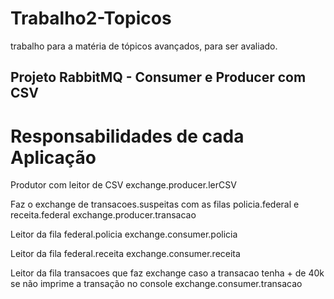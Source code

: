 # Trabalho2-Topicos

trabalho para a matéria de tópicos avançados, para ser avaliado. 

## Projeto RabbitMQ - Consumer e Producer com CSV

# Responsabilidades de cada Aplicação

Produtor com leitor de CSV
    exchange.producer.lerCSV

Faz o exchange de transacoes.suspeitas com as filas policia.federal e receita.federal
    exchange.producer.transacao

Leitor da fila federal.policia
    exchange.consumer.policia

Leitor da fila federal.receita
    exchange.consumer.receita

Leitor da fila transacoes que faz exchange caso a transacao tenha + de 40k se não imprime a transação no console
    exchange.consumer.transacao
